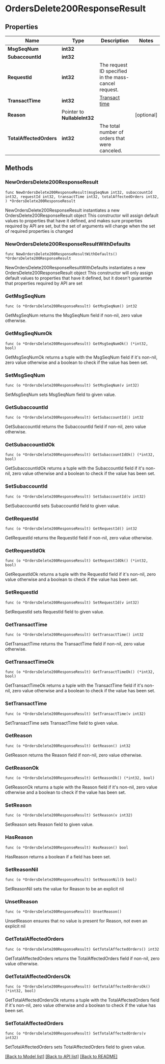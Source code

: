 # OrdersDelete200ResponseResult

## Properties

Name | Type | Description | Notes
------------ | ------------- | ------------- | -------------
**MsgSeqNum** | **int32** |  | 
**SubaccountId** | **int32** |  | 
**RequestId** | **int32** | The request ID specified in the mass-cancel request. | 
**TransactTime** | **int32** | [Transact time](#transact-time) | 
**Reason** | Pointer to **NullableInt32** |  | [optional] 
**TotalAffectedOrders** | **int32** | The total number of orders that were canceled. | 

## Methods

### NewOrdersDelete200ResponseResult

`func NewOrdersDelete200ResponseResult(msgSeqNum int32, subaccountId int32, requestId int32, transactTime int32, totalAffectedOrders int32, ) *OrdersDelete200ResponseResult`

NewOrdersDelete200ResponseResult instantiates a new OrdersDelete200ResponseResult object
This constructor will assign default values to properties that have it defined,
and makes sure properties required by API are set, but the set of arguments
will change when the set of required properties is changed

### NewOrdersDelete200ResponseResultWithDefaults

`func NewOrdersDelete200ResponseResultWithDefaults() *OrdersDelete200ResponseResult`

NewOrdersDelete200ResponseResultWithDefaults instantiates a new OrdersDelete200ResponseResult object
This constructor will only assign default values to properties that have it defined,
but it doesn't guarantee that properties required by API are set

### GetMsgSeqNum

`func (o *OrdersDelete200ResponseResult) GetMsgSeqNum() int32`

GetMsgSeqNum returns the MsgSeqNum field if non-nil, zero value otherwise.

### GetMsgSeqNumOk

`func (o *OrdersDelete200ResponseResult) GetMsgSeqNumOk() (*int32, bool)`

GetMsgSeqNumOk returns a tuple with the MsgSeqNum field if it's non-nil, zero value otherwise
and a boolean to check if the value has been set.

### SetMsgSeqNum

`func (o *OrdersDelete200ResponseResult) SetMsgSeqNum(v int32)`

SetMsgSeqNum sets MsgSeqNum field to given value.


### GetSubaccountId

`func (o *OrdersDelete200ResponseResult) GetSubaccountId() int32`

GetSubaccountId returns the SubaccountId field if non-nil, zero value otherwise.

### GetSubaccountIdOk

`func (o *OrdersDelete200ResponseResult) GetSubaccountIdOk() (*int32, bool)`

GetSubaccountIdOk returns a tuple with the SubaccountId field if it's non-nil, zero value otherwise
and a boolean to check if the value has been set.

### SetSubaccountId

`func (o *OrdersDelete200ResponseResult) SetSubaccountId(v int32)`

SetSubaccountId sets SubaccountId field to given value.


### GetRequestId

`func (o *OrdersDelete200ResponseResult) GetRequestId() int32`

GetRequestId returns the RequestId field if non-nil, zero value otherwise.

### GetRequestIdOk

`func (o *OrdersDelete200ResponseResult) GetRequestIdOk() (*int32, bool)`

GetRequestIdOk returns a tuple with the RequestId field if it's non-nil, zero value otherwise
and a boolean to check if the value has been set.

### SetRequestId

`func (o *OrdersDelete200ResponseResult) SetRequestId(v int32)`

SetRequestId sets RequestId field to given value.


### GetTransactTime

`func (o *OrdersDelete200ResponseResult) GetTransactTime() int32`

GetTransactTime returns the TransactTime field if non-nil, zero value otherwise.

### GetTransactTimeOk

`func (o *OrdersDelete200ResponseResult) GetTransactTimeOk() (*int32, bool)`

GetTransactTimeOk returns a tuple with the TransactTime field if it's non-nil, zero value otherwise
and a boolean to check if the value has been set.

### SetTransactTime

`func (o *OrdersDelete200ResponseResult) SetTransactTime(v int32)`

SetTransactTime sets TransactTime field to given value.


### GetReason

`func (o *OrdersDelete200ResponseResult) GetReason() int32`

GetReason returns the Reason field if non-nil, zero value otherwise.

### GetReasonOk

`func (o *OrdersDelete200ResponseResult) GetReasonOk() (*int32, bool)`

GetReasonOk returns a tuple with the Reason field if it's non-nil, zero value otherwise
and a boolean to check if the value has been set.

### SetReason

`func (o *OrdersDelete200ResponseResult) SetReason(v int32)`

SetReason sets Reason field to given value.

### HasReason

`func (o *OrdersDelete200ResponseResult) HasReason() bool`

HasReason returns a boolean if a field has been set.

### SetReasonNil

`func (o *OrdersDelete200ResponseResult) SetReasonNil(b bool)`

 SetReasonNil sets the value for Reason to be an explicit nil

### UnsetReason
`func (o *OrdersDelete200ResponseResult) UnsetReason()`

UnsetReason ensures that no value is present for Reason, not even an explicit nil
### GetTotalAffectedOrders

`func (o *OrdersDelete200ResponseResult) GetTotalAffectedOrders() int32`

GetTotalAffectedOrders returns the TotalAffectedOrders field if non-nil, zero value otherwise.

### GetTotalAffectedOrdersOk

`func (o *OrdersDelete200ResponseResult) GetTotalAffectedOrdersOk() (*int32, bool)`

GetTotalAffectedOrdersOk returns a tuple with the TotalAffectedOrders field if it's non-nil, zero value otherwise
and a boolean to check if the value has been set.

### SetTotalAffectedOrders

`func (o *OrdersDelete200ResponseResult) SetTotalAffectedOrders(v int32)`

SetTotalAffectedOrders sets TotalAffectedOrders field to given value.



[[Back to Model list]](../README.md#documentation-for-models) [[Back to API list]](../README.md#documentation-for-api-endpoints) [[Back to README]](../README.md)


